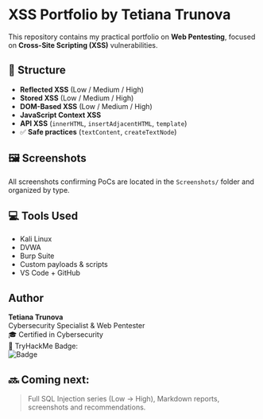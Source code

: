 #  XSS Portfolio by Tetiana Trunova

This repository contains my practical portfolio on **Web Pentesting**, focused on **Cross-Site Scripting (XSS)** vulnerabilities.

## 📂 Structure

- **Reflected XSS** (Low / Medium / High)
- **Stored XSS** (Low / Medium / High)
- **DOM-Based XSS** (Low / Medium / High)
- **JavaScript Context XSS**
- **API XSS** (`innerHTML`, `insertAdjacentHTML`, `template`)
- ✅ **Safe practices** (`textContent`, `createTextNode`)

## 🖼️ Screenshots

All screenshots confirming PoCs are located in the `Screenshots/` folder and organized by type.

## 💻 Tools Used

- Kali Linux
- DVWA
- Burp Suite
- Custom payloads & scripts
- VS Code + GitHub

##  Author

**Tetiana Trunova**  
Cybersecurity Specialist & Web Pentester  
🎓 Certified in Cybersecurity  
🏅 TryHackMe Badge:  
![Badge](https://tryhackme-badges.s3.amazonaws.com/TetianaTrunova.png)

## 🔜 Coming next:

> Full SQL Injection series (Low → High), Markdown reports, screenshots and recommendations.

